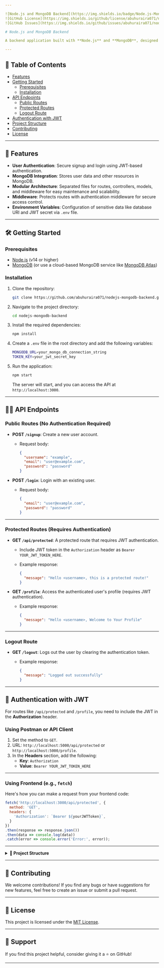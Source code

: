 ```yaml
---

![Node.js and MongoDB Backend](https://img.shields.io/badge/Node.js-MongoDB-blue.svg)
![GitHub License](https://img.shields.io/github/license/abuhuraira071/nodejs-mongodb-backend)
![GitHub Issues](https://img.shields.io/github/issues/abuhuraira071/nodejs-mongodb-backend)

# Node.js and MongoDB Backend

A backend application built with **Node.js** and **MongoDB**, designed to handle user authentication and management through a simple RESTful API. It supports user signup, login, and token-based authentication using **JSON Web Tokens (JWT)**. This project serves as the foundation for building scalable, data-driven web applications.

---
```


## 📑 Table of Contents
- [Features](#-features)
- [Getting Started](#-getting-started)
  - [Prerequisites](#prerequisites)
  - [Installation](#installation)
- [API Endpoints](#-api-endpoints)
  - [Public Routes](#public-routes-no-authentication-required)
  - [Protected Routes](#protected-routes-requires-authentication)
  - [Logout Route](#logout-route)
- [Authentication with JWT](#-authentication-with-jwt)
- [Project Structure](#-project-structure)
- [Contributing](#-contributing)
- [License](#-license)

---

## 🚀 Features

- **User Authentication**: Secure signup and login using JWT-based authentication.
- **MongoDB Integration**: Stores user data and other resources in MongoDB.
- **Modular Architecture**: Separated files for routes, controllers, models, and middleware for easy maintenance and scalability.
- **Middleware**: Protects routes with authentication middleware for secure access control.
- **Environment Variables**: Configuration of sensitive data like database URI and JWT secret via `.env` file.

---

## 🛠️ Getting Started

### Prerequisites

- [Node.js](https://nodejs.org/en/) (v14 or higher)
- [MongoDB](https://www.mongodb.com/) (or use a cloud-based MongoDB service like [MongoDB Atlas](https://www.mongodb.com/cloud/atlas))

### Installation

1. Clone the repository:

   ```bash
   git clone https://github.com/abuhuraira071/nodejs-mongodb-backend.git
   ```

2. Navigate to the project directory:

   ```bash
   cd nodejs-mongodb-backend
   ```

3. Install the required dependencies:

   ```bash
   npm install
   ```

4. Create a `.env` file in the root directory and add the following variables:

   ```bash
   MONGODB_URL=your_mongo_db_connection_string
   TOKEN_KEY=your_jwt_secret_key
   ```

5. Run the application:

   ```bash
   npm start
   ```

   The server will start, and you can access the API at `http://localhost:3000`.

---

## 🧑‍💻 API Endpoints

### Public Routes (No Authentication Required)

- **POST `/signup`**: Create a new user account.
  - Request body: 

    ```json
    {
      "username": "example",
      "email": "user@example.com",
      "password": "password"
    }
    ```

- **POST `/login`**: Login with an existing user.
  - Request body: 

    ```json
    {
      "email": "user@example.com",
      "password": "password"
    }
    ```

---

### Protected Routes (Requires Authentication)

- **GET `/api/protected`**: A protected route that requires JWT authentication.
  - Include JWT token in the `Authorization` header as `Bearer YOUR_JWT_TOKEN_HERE`.
  - Example response:

    ```json
    {
      "message": "Hello <username>, this is a protected route!"
    }
    ```

- **GET `/profile`**: Access the authenticated user's profile (requires JWT authentication).
  - Example response:

    ```json
    {
      "message": "Hello <username>, Welcome to Your Profile"
    }
    ```

---

### Logout Route

- **GET `/logout`**: Logs out the user by clearing the authentication token.
  - Example response:

    ```json
    {
      "message": "Logged out successfully"
    }
    ```

---

## 🔑 Authentication with JWT

For routes like `/api/protected` and `/profile`, you need to include the JWT in the **Authorization** header.

### Using Postman or API Client

1. Set the method to `GET`.
2. URL: `http://localhost:5000/api/protected` or `http://localhost:5000/profile`.
3. In the **Headers** section, add the following:
   - **Key**: `Authorization`
   - **Value**: `Bearer YOUR_JWT_TOKEN_HERE`

---

### Using Frontend (e.g., `fetch`)

Here's how you can make a request from your frontend code:

```javascript
fetch('http://localhost:3000/api/protected', {
  method: 'GET',
  headers: {
    'Authorization': `Bearer ${yourJWTToken}`,
  }
})
.then(response => response.json())
.then(data => console.log(data))
.catch(error => console.error('Error:', error));
```

---

<details>
<summary><b>📁 Project Structure</b></summary>

```
backend/
│
├── database/
│   └── db.js                    # MongoDB connection setup
│
├── models/
│   └── User.js                  # User model schema for MongoDB
│
├── routes/
│   └── route.js                 # API routes for handling requests
│
├── controllers/
│   ├── signup.js                # Controller for user signup
│   └── login.js                 # Controller for user login
│
├── tokenGeneration/
│   └── generateToken.js         # JWT generation logic
│
├── middleware/
│   └── authMiddleware.js        # Middleware for verifying JWT
│
├── .env                          # Environment variables for sensitive data
├── index.js                      # Main server entry point
└── package.json                  # Project dependencies and metadata
```
</details>

---

## 🤝 Contributing

We welcome contributions! If you find any bugs or have suggestions for new features, feel free to create an issue or submit a pull request.

---

## 📜 License

This project is licensed under the [MIT License](LICENSE).

---

## 💖 Support

If you find this project helpful, consider giving it a ⭐️ on GitHub!

---
